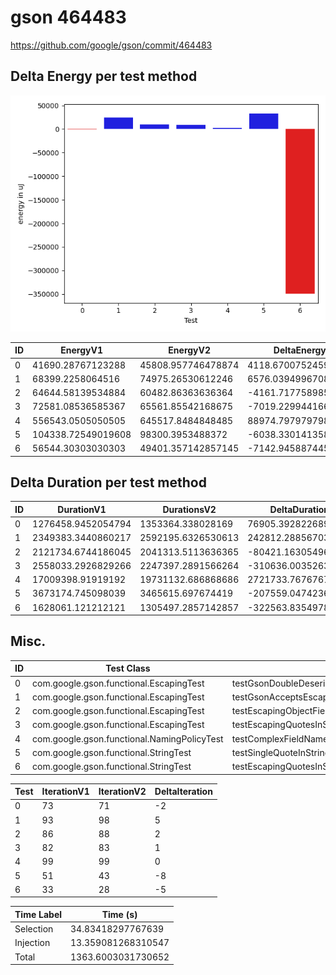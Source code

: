 # gson 464483


https://github.com/google/gson/commit/464483



## Delta Energy per test method

![](./gson_delta_energy_0_v.png)


| ID | EnergyV1 | EnergyV2 | DeltaEnergy | σV1 | σV2 |
| --- | --- | --- | --- | --- | --- |
| 0 | 41690.28767123288 | 45808.957746478874 | 4118.670075245995 | 28620.50770371859 | 36363.767294427635 |
| 1 | 68399.2258064516 | 74975.26530612246 | 6576.039499670849 | 61200.459579082795 | 73270.63348934287 |
| 2 | 64644.58139534884 | 60482.86363636364 | -4161.7177589852 | 26785.66029308215 | 31415.551815788556 |
| 3 | 72581.08536585367 | 65561.85542168675 | -7019.2299441669165 | 59118.00259674965 | 56451.908680022956 |
| 4 | 556543.0505050505 | 645517.8484848485 | 88974.79797979805 | 430935.8279934397 | 462411.1575761515 |
| 5 | 104338.72549019608 | 98300.3953488372 | -6038.330141358878 | 48227.1641184202 | 50164.112776078684 |
| 6 | 56544.30303030303 | 49401.357142857145 | -7142.945887445887 | 39312.99745861284 | 30520.300892794858 |

## Delta Duration per test method


| ID | DurationV1 | DurationsV2 | DeltaDuration |
| --- | --- | --- | --- |
| 0 | 1276458.9452054794 | 1353364.338028169 | 76905.39282268961 |
| 1 | 2349383.3440860217 | 2592195.6326530613 | 242812.28856703965 |
| 2 | 2121734.6744186045 | 2041313.5113636365 | -80421.163054968 |
| 3 | 2558033.2926829266 | 2247397.2891566264 | -310636.0035263002 |
| 4 | 17009398.91919192 | 19731132.686868686 | 2721733.767676767 |
| 5 | 3673174.745098039 | 3465615.697674419 | -207559.04742362024 |
| 6 | 1628061.121212121 | 1305497.2857142857 | -322563.8354978354 |

## Misc.

| ID | Test Class | Test Method |
| --- | --- | --- |
| 0 | com.google.gson.functional.EscapingTest | testGsonDoubleDeserialization |
| 1 | com.google.gson.functional.EscapingTest | testGsonAcceptsEscapedAndNonEscapedJsonDeserialization |
| 2 | com.google.gson.functional.EscapingTest | testEscapingObjectFields |
| 3 | com.google.gson.functional.EscapingTest | testEscapingQuotesInStringArray |
| 4 | com.google.gson.functional.NamingPolicyTest | testComplexFieldNameStrategy |
| 5 | com.google.gson.functional.StringTest | testSingleQuoteInStringSerialization |
| 6 | com.google.gson.functional.StringTest | testEscapingQuotesInStringSerialization |




| Test | IterationV1 | IterationV2 | DeltaIteration |
| --- | --- | --- | --- |
| 0 | 73 | 71 | -2 |
| 1 | 93 | 98 | 5 |
| 2 | 86 | 88 | 2 |
| 3 | 82 | 83 | 1 |
| 4 | 99 | 99 | 0 |
| 5 | 51 | 43 | -8 |
| 6 | 33 | 28 | -5 |



| Time Label | Time (s) |
| --- | --- |
| Selection | 34.83418297767639 |
| Injection | 13.359081268310547 |
| Total | 1363.6003031730652 |


